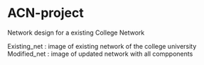 # ACN-project
Network design for a existing College Network


Existing_net : image of existing network of the college university
<br/>
Modified_net : image of updated network with all compponents
